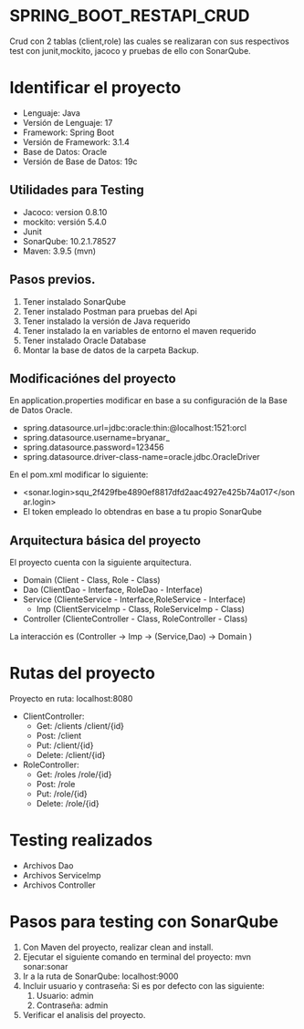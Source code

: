 # SPRING_BOOT_RESTAPI_CRUD

Crud con 2 tablas (client,role) las cuales se realizaran con sus respectivos test con junit,mockito, jacoco y pruebas de ello con SonarQube.

# Identificar el proyecto

* Lenguaje: Java
* Versión de Lenguaje: 17
* Framework: Spring Boot
* Versión de Framework: 3.1.4
* Base de Datos: Oracle
* Versión de Base de Datos: 19c

## Utilidades para Testing

* Jacoco: version 0.8.10
* mockito: versión 5.4.0
* Junit
* SonarQube: 10.2.1.78527
* Maven: 3.9.5 (mvn)

## Pasos previos.

1. Tener instalado SonarQube
2. Tener instalado Postman para pruebas del Api
3. Tener instalado la versión de Java requerido
4. Tener instalado la en variables de entorno el maven requerido
5. Tener instalado Oracle Database
6. Montar la base de datos de la carpeta Backup.

## Modificaciónes del proyecto

En application.properties modificar en base a su configuración de la Base de Datos Oracle.

* spring.datasource.url=jdbc:oracle:thin:@localhost:1521:orcl
* spring.datasource.username=bryanar_
* spring.datasource.password=123456
* spring.datasource.driver-class-name=oracle.jdbc.OracleDriver

En el pom.xml modificar lo siguiente:

* <sonar.login>squ_2f429fbe4890ef8817dfd2aac4927e425b74a017</sonar.login>
* El token empleado lo obtendras en base a tu propio SonarQube

## Arquitectura básica del proyecto

El proyecto cuenta con la siguiente arquitectura.

* Domain (Client - Class, Role - Class)
* Dao (ClientDao - Interface, RoleDao - Interface)
* Service (ClienteService - Interface,RoleService - Interface)
  * Imp (ClientServiceImp - Class, RoleServiceImp - Class)
* Controller (ClienteController - Class, RoleController - Class)

La interacción es (Controller -> Imp -> (Service,Dao) -> Domain )

# Rutas del proyecto

Proyecto en ruta: localhost:8080

* ClientController:
  * Get: /clients	/client/{id}
  * Post: /client
  * Put: /client/{id}
  * Delete: /client/{id}
* RoleController:
  * Get: /roles	/role/{id}
  * Post: /role
  * Put: /role/{id}
  * Delete: /role/{id}

# Testing realizados

* Archivos Dao
* Archivos ServiceImp
* Archivos Controller

# Pasos para testing con SonarQube

1. Con Maven del proyecto, realizar clean and install.
2. Ejecutar el siguiente comando en terminal del proyecto: mvn sonar:sonar
3. Ir a la ruta de SonarQube: localhost:9000
4. Incluir usuario y contraseña: Si es por defecto con las siguiente:
   1. Usuario: admin
   2. Contraseña: admin
5. Verificar el analisis del proyecto.
